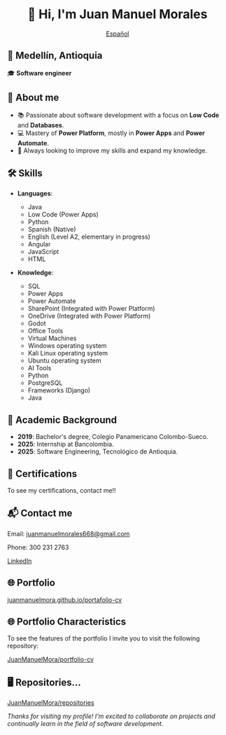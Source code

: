 <div align="center">

# 👋 Hi, I'm Juan Manuel Morales

[Español](/README.md)

</div>

## 📍 Medellín, Antioquia  
🎓 **Software engineer**


## 🚀 About me
- 📚 Passionate about software development with a focus on **Low Code** and **Databases**.
- 💻 Mastery of **Power Platform**, mostly in **Power Apps** and **Power Automate**.
- 🌟 Always looking to improve my skills and expand my knowledge.


## 🛠️ Skills
- **Languages**:
    - Java
    - Low Code (Power Apps)
    - Python
    - Spanish (Native)
    - English (Level A2, elementary in progress)
    - Angular
    - JavaScript
    - HTML

- **Knowledge**:
    - SQL
    - Power Apps
    - Power Automate
    - SharePoint (Integrated with Power Platform)
    - OneDrive (Integrated with Power Platform)
    - Godot
    - Office Tools
    - Virtual Machines
    - Windows operating system
    - Kali Linux operating system
    - Ubuntu operating system
    - AI Tools
    - Python
    - PostgreSQL
    - Frameworks (Django)
    - Java


## 📜 Academic Background
- **2019**: Bachelor's degree, Colegio Panamericano Colombo-Sueco.
- **2025**: Internship at Bancolombia.
- **2025**: Software Engineering, Tecnológico de Antioquia.


## 📝 Certifications
To see my certifications, contact me!!


## 📬 Contact me
Email: juanmanuelmorales668@gmail.com

Phone: 300 231 2763

[LinkedIn](https://www.linkedin.com/in/juan-manuel-morales-garcia/)

## 🌐 Portfolio
[juanmanuelmora.github.io/portafolio-cv](https://juanmanuelmora.github.io/portafolio-cv)

## 🌐 Portfolio Characteristics
To see the features of the portfolio I invite you to visit the following repository:

[JuanManuelMora/portfolio-cv](https://github.com/JuanManuelMora/portafolio-cv)

## 🖥 Repositories...
[JuanManuelMora/repositories](https://github.com/JuanManuelMora?tab=repositories)


*Thanks for visiting my profile! I'm excited to collaborate on projects and continually learn in the field of software development.*